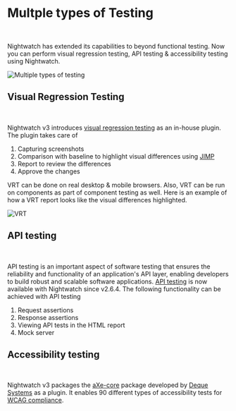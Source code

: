 # Multple types of Testing
<br>

Nightwatch has extended its capabilities to beyond functional testing. Now you can perform visual regression testing, API testing & accessibility testing using Nightwatch. 

![Multiple types of testing][image-2]


## Visual Regression Testing
<br>

Nightwatch v3 introduces [visual regression testing][1] as an in-house plugin. The plugin takes care of

1. Capturing screenshots
2. Comparison with baseline to highlight visual differences using [JIMP][2]
3. Report to review the differences
4. Approve the changes

VRT can be done on real desktop & mobile browsers. Also, VRT can be run on components as part of component testing as well. Here is an example of how a VRT report looks like the visual differences highlighted. 

![VRT][image-1]

## API testing
<br>

API testing is an important aspect of software testing that ensures the reliability and functionality of an application's API layer, enabling developers to build robust and scalable software applications. [API testing][3] is now available with Nightwatch since v2.6.4. The following functionality can be achieved with API testing

1. Request assertions
2. Response assertions
3. Viewing API tests in the HTML report
4. Mock server

## Accessibility testing
<br>

Nightwatch v3 packages the [aXe-core][4] package developed by [Deque Systems][5] as a plugin. It enables 90 different types of accessibility tests for [WCAG compliance][6].

<br>
<br>
<br>
<br>

[1]: /guide/writing-tests/visual-regression-testing.html
[2]: https://www.npmjs.com/package/jimp
[3]: /guide/writing-tests/api-testing.html
[4]: https://www.npmjs.com/package/axe-core
[5]: https://www.deque.com/
[6]: https://www.w3.org/WAI/standards-guidelines/wcag/

[image-1]:  https://user-images.githubusercontent.com/1677755/222640496-99bff9fd-406e-4600-b4eb-a4426e521e64.png
[image-2]:  https://github.com/nightwatchjs/nightwatch-storybook-plugin/assets/1677755/c020c52b-c105-4ae9-b239-3c2cab67c31b